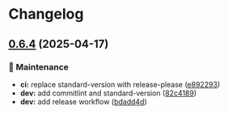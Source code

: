 # Changelog

## [0.6.4](https://github.com/Bay-Shore-Systems-Inc/cache/compare/v0.6.3...v0.6.4) (2025-04-17)


### 🧹 Maintenance

* **ci:** replace standard-version with release-please ([e892293](https://github.com/Bay-Shore-Systems-Inc/cache/commit/e8922935d6578f3bd55103aa390ff031e6eada3f))
* **dev:** add commitlint and standard-version ([82c4189](https://github.com/Bay-Shore-Systems-Inc/cache/commit/82c4189e3598a9329b0bf949260d3064aea2a768))
* **dev:** add release workflow ([bdadd4d](https://github.com/Bay-Shore-Systems-Inc/cache/commit/bdadd4d3bd381de36d8f572fed06b26e0ada9fd3))


